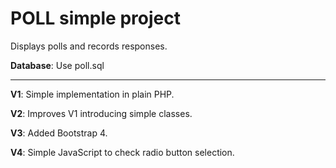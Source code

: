# POLL simple project

Displays polls and records responses.

**Database**: Use poll.sql

---

**V1**: Simple implementation in plain PHP.

**V2**: Improves V1 introducing simple classes.

**V3**: Added Bootstrap 4.

**V4**: Simple JavaScript to check radio button selection.
